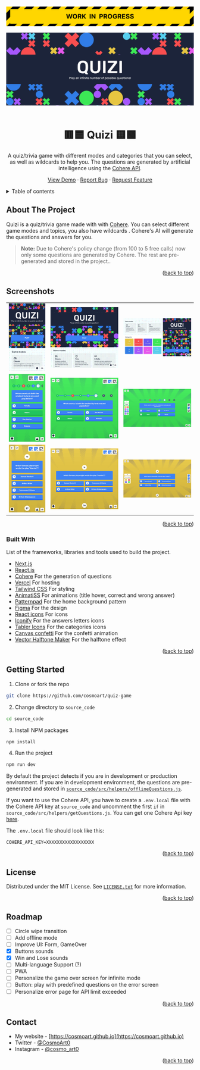 <div id="top"></div>

![Work in progress](./readme/wip.png)

<!-- PROJECT LOGO -->
<div align="center">
<a href="https://quizi.vercel.app"><img src="./readme/header.webp" alt="Instagram" /></a>
<br/>
<br />

  # 🟥🟦 Quizi 🟨🟩

A quiz/trivia game with different modes and categories that you can select, as well as wildcards to help you. The questions are generated by artificial intelligence using the [Cohere API](https://dashboard.cohere.ai/welcome/register).

  <a href="https://quizi.vercel.app">View Demo</a>
  ·
  <a href="https://github.com/cosmoart/quiz-game/issues">Report Bug</a>
  ·
  <a href="https://github.com/cosmoart/quiz-game/issues">Request Feature</a>
</div>



<!-- TABLE OF CONTENTS -->
<details>
<summary>Table of contents</summary>

- [About The Project](#about-the-project)
- [Screenshots](#screenshots)
- [Built With](#built-with)
- [Getting Started](#getting-started)
- [License](#license)
- [Roadmap](#roadmap)
- [Contact](#contact)
</details>

<!-- ABOUT THE PROJECT -->
## About The Project

Quizi is a quiz/trivia game made with with [Cohere](https://cohere.ai). You can select different game modes and topics, you also have wildcards . Cohere's AI will generate the questions and answers for you.

> **Note:** Due to Cohere's policy change (from 100 to 5 free calls) now only some questions are generated by Cohere. The rest are pre-generated and stored in the project..

<p align="right">(<a href="#top">back to top</a>)</p>


<!-- SCREENSHOTS -->
## Screenshots

<table>
    <tr>
      <td>
          <img src="./readme/home_mobile.webp" width="100%" title="Home in Mobile"  />
      </td>
      <td>
          <img src="./readme/home_tablet.webp" width="100%" title="Home in Tablet"/>
      </td>
      <td>
          <img src="./readme/home_desktop.webp" width="100%" title="Home in Desktop"/>
      </td>
    </tr>
        <tr>
      <td>
          <img src="./readme/play_classic_mobile.webp" width="100%" title="Play, classic mode in Mobile"  />
      </td>
      <td>
          <img src="./readme/play_classic_tablet.webp" width="100%" title="Play, classic mode in Tablet"/>
      </td>
      <td>
          <img src="./readme/play_classic_desktop.webp" width="100%" title="Play, classic mode in Desktop"/>
      </td>
    </tr>
    <tr>
      <td>
          <img src="./readme/play_time_mobile.webp" width="100%" title="Play, time and infinity mode in Mobile"  />
      </td>
      <td>
          <img src="./readme/play_time_tablet.webp" width="100%" title="Play, time and infinity mode in Tablet"/>
      </td>
      <td>
          <img src="./readme/play_time_desktop.webp" width="100%" title="Play, time and infinity mode in Desktop"/>
      </td>
    </tr>
</table>

<p align="right">(<a href="#top">back to top</a>)</p>


### Built With

List of the frameworks, libraries and tools used to build the project.

* [Next.js](https://nextjs.org/)
* [React.js](https://reactjs.org/)
* [Cohere](https://dashboard.cohere.ai/welcome/register) For the generation of questions
* [Vercel](https://vercel.com/) For hosting
* [Tailwind CSS](https://tailwindcss.com/) For styling
* [AnimatiSS](https://xsgames.co/animatiss/) For animations (title hover, correct and wrong answer)
* [Patternpad](https://patternpad.com/editor.html) For the home background pattern
* [Figma](https://www.figma.com/) For the design
* [React icons](https://react-icons.github.io/react-icons/) For icons
* [Iconify](https://iconify.design) For the answers letters icons
* [Tabler Icons](https://tablericons.com) For the categories icons
* [Canvas confetti](https://www.npmjs.com/package/canvas-confetti) For the confetti animation
* [Vector Halftone Maker](https://halftone.xoihazard.com) For the halftone effect

<p align="right">(<a href="#top">back to top</a>)</p>


<!-- GETTING STARTED -->
## Getting Started

1. Clone or fork the repo
```sh
git clone https://github.com/cosmoart/quiz-game
```
2. Change directory to `source_code`
```sh
cd source_code
```
3. Install NPM packages
```sh
npm install
```
4. Run the project
```sh
npm run dev
```

By default the project detects if you are in development or production environment. If you are in development environment, the questions are pre-generated and stored in [`source_code/src/helpers/offlineQuestions.js`](github.com/cosmoart/quiz-game/blob/main/source_code/src/helpers/offlineQuestions.js).

If you want to use the Cohere API, you have to create a `.env.local` file with the Cohere API key at `source_code` and uncomment the first `if` in `source_code/src/helpers/getQuestions.js`. You can get one Cohere Api key [here](https://dashboard.cohere.ai/welcome/register).

The `.env.local` file should look like this:

```
COHERE_API_KEY=XXXXXXXXXXXXXXXXXX
```

<p align="right">(<a href="#top">back to top</a>)</p>



<!-- LICENSE -->
## License

Distributed under the MIT License. See [`LICENSE.txt`](https://github.com/cosmoart/quiz-game/blob/main/LICENCE) for more information.

<p align="right">(<a href="#top">back to top</a>)</p>


<!-- ROADMAP -->
## Roadmap

- [ ] Circle wipe transition
- [ ] Add offline mode
- [ ] Improve UI: Form, GameOver
- [x] Buttons sounds
- [x] Win and Lose sounds
- [ ] Multi-language Support (?)
- [ ] PWA
- [ ] Personalize the game over screen for infinite mode
- [ ] Button: play with predefined questions on the error screen
- [ ] Personalize error page for API limit exceeded

<p align="right">(<a href="#top">back to top</a>)</p>

<!-- CONTACT -->
## Contact

-   My website - [https://cosmoart.github.io](https://cosmoart.github.io)
-   Twitter - [@CosmoArt0](https://twitter.com/cosmoart0)
-   Instagram - [@cosmo_art0](https://www.instagram.com/cosmo_art0/)

<p align="right">(<a href="#top">back to top</a>)</p>
